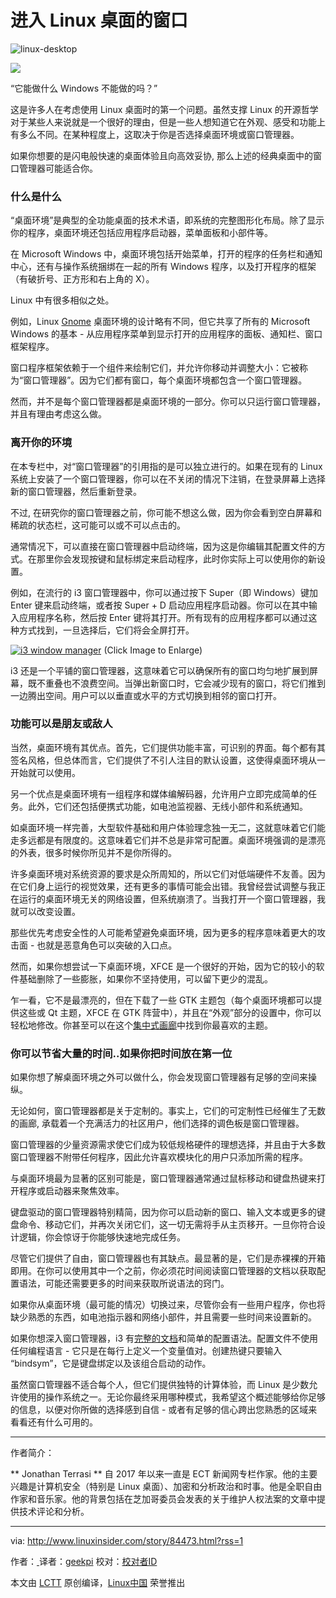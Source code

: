 进入 Linux 桌面的窗口
============================================================

![linux-desktop](http://www.linuxinsider.com/article_images/story_graphics_xlarge/xl-2016-linux-1.jpg)

![](http://www.linuxinsider.com/images/2015/image-credit-adobe-stock_130x15.gif)

“它能做什么 Windows 不能做的吗？”

这是许多人在考虑使用 Linux 桌面时的第一个问题。虽然支撑 Linux 的开源哲学对于某些人来说就是一个很好的理由，但是一些人想知道它在外观、感受和功能上有多么不同。在某种程度上，这取决于你是否选择桌面环境或窗口管理器。

如果你想要的是闪电般快速的桌面体验且向高效妥协, 那么上述的经典桌面中的窗口管理器可能适合你。

### 什么是什么

“桌面环境”是典型的全功能桌面的技术术语，即系统的完整图形化布局。除了显示你的程序，桌面环境还包括应用程序启动器，菜单面板和小部件等。

在 Microsoft Windows 中，桌面环境包括开始菜单，打开的程序的任务栏和通知中心，还有与操作系统捆绑在一起的所有 Windows 程序，以及打开程序的框架（有破折号、正方形和右上角的 X）。

Linux 中有很多相似之处。

例如，Linux [Gnome][3] 桌面环境的设计略有不同，但它共享了所有的 Microsoft Windows 的基本 - 从应用程序菜单到显示打开的应用程序的面板、通知栏、窗口框架程序。

窗口程序框架依赖于一个组件来绘制它们，并允许你移动并调整大小：它被称为“窗口管理器”。因为它们都有窗口，每个桌面环境都包含一个窗口管理器。

然而，并不是每个窗口管理器都是桌面环境的一部分。你可以只运行窗口管理器，并且有理由考虑这么做。

### 离开你的环境

在本专栏中，对“窗口管理器”的引用指的是可以独立进行的。如果在现有的 Linux 系统上安装了一个窗口管理器，你可以在不关闭的情况下注销，在登录屏幕上选择新的窗口管理器，然后重新登录。

不过, 在研究你的窗口管理器之前，你可能不想这么做，因为你会看到空白屏幕和稀疏的状态栏，这可能可以或不可以点击的。

通常情况下，可以直接在窗口管理器中启动终端，因为这是你编辑其配置文件的方式。在那里你会发现按键和鼠标绑定来启动程序，此时你实际上可以使用你的新设置。

例如，在流行的 i3 窗口管理器中，你可以通过按下 Super（即 Windows）键加 Enter 键来启动终端，或者按 Super + D 启动应用程序启动器。你可以在其中输入应用程序名称，然后按 Enter 键将其打开。所有现有的应用程序都可以通过这种方式找到，一旦选择后，它们将会全屏打开。

 [![i3 window manager](http://www.linuxinsider.com/article_images/2017/84473_620x388-small.jpg)][4] (Click Image to Enlarge)

i3 还是一个平铺的窗口管理器，这意味着它可以确保所有的窗口均匀地扩展到屏幕，既不重叠也不浪费空间。当弹出新窗口时，它会减少现有的窗口，将它们推到一边腾出空间。用户可以以垂直或水平的方式切换到相邻的窗口打开。

### 功能可以是朋友或敌人

当然，桌面环境有其优点。首先，它们提供功能丰富，可识别的界面。每个都有其签名风格，但总体而言，它们提供了不引人注目的默认设置，这使得桌面环境从一开始就可以使用。

另一个优点是桌面环境有一组程序和媒体编解码器，允许用户立即完成简单的任务。此外，它们还包括便携式功能，如电池监视器、无线小部件和系统通知。

如桌面环境一样完善，大型软件基础和用户体验理念独一无二，这就意味着它们能走多远都是有限度的。这意味着它们并不总是非常可配置。桌面环境强调的是漂亮的外表，很多时候你所见并不是你所得的。

许多桌面环境对系统资源的要求是众所周知的，所以它们对低端硬件不友善。因为在它们身上运行的视觉效果，还有更多的事情可能会出错。我曾经尝试调整与我正在运行的桌面环境无关的网络设置，但系统崩溃了。当我打开一个窗口管理器，我就可以改变设置。

那些优先考虑安全性的人可能希望避免桌面环境，因为更多的程序意味着更大的攻击面 - 也就是恶意角色可以突破的入口点。

然而，如果你想尝试一下桌面环境，XFCE 是一个很好的开始，因为它的较小的软件基础删除了一些膨胀，如果你不坚持使用，可以留下更少的混乱。

乍一看，它不是最漂亮的，但在下载了一些 GTK 主题包（每个桌面环境都可以提供这些或 Qt 主题，XFCE 在 GTK 阵营中），并且在“外观”部分的设置中，你可以轻松地修改。你甚至可以在这个[集中式画廊][5]中找到你最喜欢的主题。

### 你可以节省大量的时间..如果你把时间放在第一位

如果你想了解桌面环境之外可以做什么，你会发现窗口管理器有足够的空间来操纵。

无论如何，窗口管理器都是关于定制的。事实上，它们的可定制性已经催生了无数的画廊, 承载着一个充满活力的社区用户，他们选择的调色板是窗口管理器。

窗口管理器的少量资源需求使它们成为较低规格硬件的理想选择，并且由于大多数窗口管理器不附带任何程序，因此允许喜欢模块化的用户只添加所需的程序。

与桌面环境最为显著的区别可能是，窗口管理器通常通过鼠标移动和键盘热键来打开程序或启动器来聚焦效率。

键盘驱动的窗口管理器特别精简，因为你可以启动新的窗口、输入文本或更多的键盘命令、移动它们，并再次关闭它们，这一切无需将手从主页移开。一旦你符合设计逻辑，你会惊讶于你能够快速地完成任务。

尽管它们提供了自由，窗口管理器也有其缺点。最显著的是，它们是赤裸裸的开箱即用。在你可以使用其中一个之前，你必须花时间阅读窗口管理器的文档以获取配置语法，可能还需要更多的时间来获取所说语法的窍门。

如果你从桌面环境（最可能的情况）切换过来，尽管你会有一些用户程序，你也将缺少熟悉的东西，如电池指示器和网络小部件，并且需要一些时间来设置新的。

如果你想深入窗口管理器，i3 有[完整的文档][6]和简单的配置语法。配置文件不使用任何编程语言 - 它只是在每行上定义一个变量值对。创建热键只要输入 “bindsym”，它是键盘绑定以及该组合启动的动作。

虽然窗口管理器不适合每个人，但它们提供独特的计算体验，而 Linux 是少数允许使用的操作系统之一。无论你最终采用哪种模式，我希望这个概述能够给你足够的信息，以便对你所做的选择感到自信 - 或者有足够的信心跨出您熟悉的区域来看看还有什么可用的。

--------------------------------------------------------------------------------

作者简介：

** Jonathan Terrasi ** 自 2017 年以来一直是 ECT 新闻网专栏作家。他的主要兴趣是计算机安全（特别是 Linux 桌面）、加密和分析政治和时事。他是全职自由作家和音乐家。他的背景包括在芝加哥委员会发表的关于维护人权法案的文章中提供技术评论和分析。

-----------

via: http://www.linuxinsider.com/story/84473.html?rss=1

作者：[ ][a]
译者：[geekpi](https://github.com/geekpi)
校对：[校对者ID](https://github.com/校对者ID)

本文由 [LCTT](https://github.com/LCTT/TranslateProject) 原创编译，[Linux中国](https://linux.cn/) 荣誉推出

[a]:
[1]:http://www.linuxinsider.com/story/84473.html?rss=1#
[2]:http://www.linuxinsider.com/perl/mailit/?id=84473
[3]:http://en.wikipedia.org/wiki/GNOME
[4]:http://www.linuxinsider.com/article_images/2017/84473_1200x750.jpg
[5]:http://www.xfce-look.org/
[6]:https://i3wm.org/docs/
